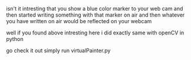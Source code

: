 isn't it intresting that you show a blue color marker
to your web cam and then started writing something with 
that marker on air 
and then whatever you have written on air would
be reflected on your webcam


well if you found above intresting
here i did exactly same with openCV in python



go check it out
simply run virtualPainter.py
 

